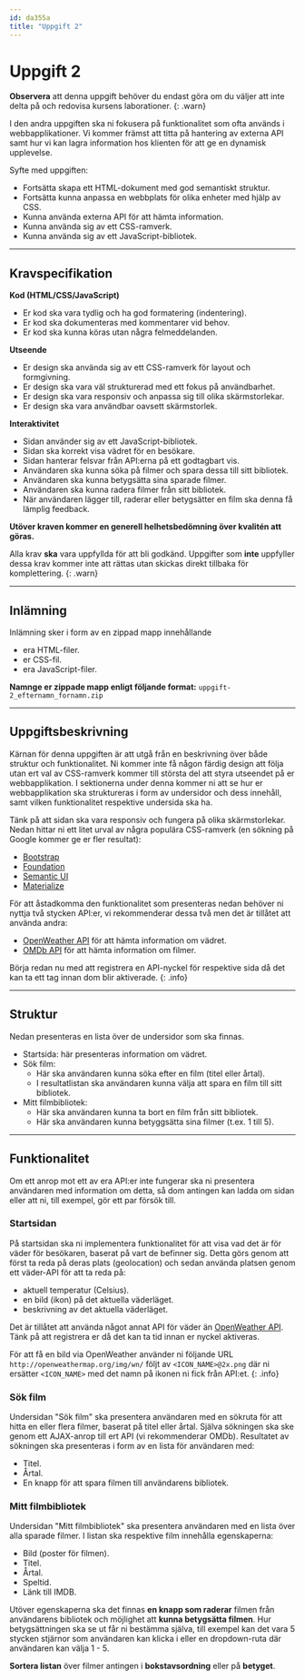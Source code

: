 ```yaml
---
id: da355a
title: "Uppgift 2"
---
```


# Uppgift 2

**Observera** att denna uppgift behöver du endast göra om du väljer att inte delta på och redovisa kursens laborationer.
{: .warn}

I den andra uppgiften ska ni fokusera på funktionalitet som ofta används i webbapplikationer. Vi kommer främst att titta på hantering av externa API samt hur vi kan lagra information hos klienten för att ge en dynamisk upplevelse.

Syfte med uppgiften:

* Fortsätta skapa ett HTML-dokument med god semantiskt struktur.
* Fortsätta kunna anpassa en webbplats för olika enheter med hjälp av CSS.
* Kunna använda externa API för att hämta information.
* Kunna använda sig av ett CSS-ramverk.
* Kunna använda sig av ett JavaScript-bibliotek.

---

## Kravspecifikation

**Kod (HTML/CSS/JavaScript)**

* Er kod ska vara tydlig och ha god formatering (indentering).
* Er kod ska dokumenteras med kommentarer vid behov.
* Er kod ska kunna köras utan några felmeddelanden.

**Utseende**

* Er design ska använda sig av ett CSS-ramverk för layout och formgivning.
* Er design ska vara väl strukturerad med ett fokus på användbarhet.
* Er design ska vara responsiv och anpassa sig till olika skärmstorlekar.
* Er design ska vara användbar oavsett skärmstorlek.

**Interaktivitet**

* Sidan använder sig av ett JavaScript-bibliotek.
* Sidan ska korrekt visa vädret för en besökare.
* Sidan hanterar felsvar från API:erna på ett godtagbart vis.
* Användaren ska kunna söka på filmer och spara dessa till sitt bibliotek.
* Användaren ska kunna betygsätta sina sparade filmer.
* Användaren ska kunna radera filmer från sitt bibliotek.
* När användaren lägger till, raderar eller betygsätter en film ska denna få lämplig feedback.

**Utöver kraven kommer en generell helhetsbedömning över kvalitén att göras.** 

Alla krav **ska** vara uppfyllda för att bli godkänd. Uppgifter som **inte** uppfyller dessa krav kommer inte att rättas utan skickas direkt tillbaka för komplettering.
{: .warn}

---

## Inlämning

Inlämning sker i form av en zippad mapp innehållande

* era HTML-filer.
* er CSS-fil.
* era JavaScript-filer.

**Namnge er zippade mapp enligt följande format:** `uppgift-2_efternamn_fornamn.zip`

---

## Uppgiftsbeskrivning

Kärnan för denna uppgiften är att utgå från en beskrivning över både struktur och funktionalitet. Ni kommer inte få någon färdig design att följa utan ert val av CSS-ramverk kommer till största del att styra utseendet på er webbapplikation. I sektionerna under denna kommer ni att se hur er webbapplikation ska struktureras i form av undersidor och dess innehåll, samt vilken funktionalitet respektive undersida ska ha.

Tänk på att sidan ska vara responsiv och fungera på olika skärmstorlekar. Nedan hittar ni ett litet urval av några populära CSS-ramverk (en sökning på Google kommer ge er fler resultat):

* [Bootstrap](https://getbootstrap.com/)
* [Foundation](https://get.foundation/)
* [Semantic UI](https://semantic-ui.com/)
* [Materialize](https://materializecss.com/)

För att åstadkomma den funktionalitet som presenteras nedan behöver ni nyttja två stycken API:er, vi rekommenderar dessa två men det är tillåtet att använda andra:

* [OpenWeather API](https://openweathermap.org/API) för att hämta information om vädret.
* [OMDb API](http://www.omdbapi.com/) för att hämta information om filmer.

Börja redan nu med att registrera en API-nyckel för respektive sida då det kan ta ett tag innan dom blir aktiverade.
{: .info}

---

## Struktur

Nedan presenteras en lista över de undersidor som ska finnas.

* Startsida: här presenteras information om vädret.
* Sök film:
    * Här ska användaren kunna söka efter en film (titel eller årtal).
    * I resultatlistan ska användaren kunna välja att spara en film till sitt bibliotek.
* Mitt filmbibliotek:
    * Här ska användaren kunna ta bort en film från sitt bibliotek.
    * Här ska användaren kunna betyggsätta sina filmer (t.ex. 1 till 5).

---

## Funktionalitet

Om ett anrop mot ett av era API:er inte fungerar ska ni presentera användaren med information om detta, så dom antingen kan ladda om sidan eller att ni, till exempel, gör ett par försök till.

### Startsidan

På startsidan ska ni implementera funktionalitet för att visa vad det är för väder för besökaren, baserat på vart de befinner sig. Detta görs genom att först ta reda på deras plats (geolocation) och sedan använda platsen genom ett väder-API för att ta reda på:

* aktuell temperatur (Celsius).
* en bild (ikon) på det aktuella väderläget.
* beskrivning av det aktuella väderläget.

Det är tillåtet att använda något annat API för väder än [OpenWeather API](https://openweathermap.org/API). Tänk på att registrera er då det kan ta tid innan er nyckel aktiveras.

För att få en bild via OpenWeather använder ni följande URL `http://openweathermap.org/img/wn/` följt av `<ICON_NAME>@2x.png` där ni ersätter `<ICON_NAME>` med det namn på ikonen ni fick från API:et.
{: .info}

### Sök film

Undersidan "Sök film" ska presentera användaren med en sökruta för att hitta en eller flera filmer, baserat på titel eller årtal. Själva sökningen ska ske genom ett AJAX-anrop till ert API (vi rekommenderar OMDb). Resultatet av sökningen ska presenteras i form av en lista för användaren med:

* Titel.
* Årtal.
* En knapp för att spara filmen till användarens bibliotek.

### Mitt filmbibliotek

Undersidan "Mitt filmbibliotek" ska presentera användaren med en lista över alla sparade filmer. I listan ska respektive film innehålla egenskaperna:

* Bild (poster för filmen).
* Titel.
* Årtal.
* Speltid.
* Länk till IMDB.

Utöver egenskaperna ska det finnas **en knapp som raderar** filmen från användarens bibliotek och möjlighet att **kunna betygsätta filmen**. Hur betygsättningen ska se ut får ni bestämma själva, till exempel kan det vara 5 stycken stjärnor som användaren kan klicka i eller en dropdown-ruta där användaren kan välja 1 - 5.

**Sortera listan** över filmer antingen i **bokstavsordning** eller på **betyget**.



